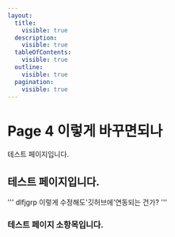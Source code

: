```yaml
---
layout:
  title:
    visible: true
  description:
    visible: true
  tableOfContents:
    visible: true
  outline:
    visible: true
  pagination:
    visible: true
---
```


# Page 4 이렇게 바꾸면되나

테스트 페이지입니다.&#x20;

## 테스트 페이지입니다.

''' dlfjgrp 이렇게 수정해도'깃허브에'연동되는 건가? '''&#x20;



### 테스트 페이지 소항목입니다.&#x20;
